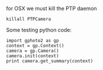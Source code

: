 for OSX we must kill the PTP daemon

    killall PTPCamera

Some testing python code:

    import gphoto2 as gp
    context = gp.Context()
    camera = gp.Camera()
    camera.init(context)
    print camera.get_summary(context)
